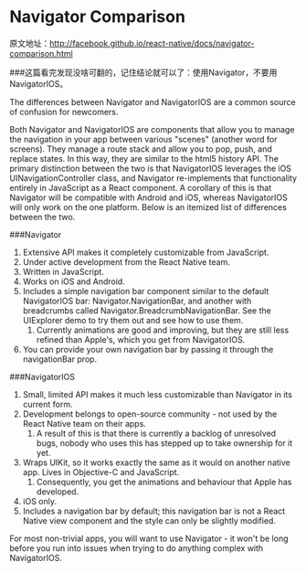 # Navigator Comparison 


原文地址：http://facebook.github.io/react-native/docs/navigator-comparison.html

###这篇看完发现没啥可翻的，记住结论就可以了：使用Navigator，不要用NavigatorIOS。

The differences between Navigator and NavigatorIOS are a common source of confusion for newcomers.

Both Navigator and NavigatorIOS are components that allow you to manage the navigation in your app between various "scenes" (another word for screens). They manage a route stack and allow you to pop, push, and replace states. In this way, they are similar to the html5 history API. The primary distinction between the two is that NavigatorIOS leverages the iOS UINavigationController class, and Navigator re-implements that functionality entirely in JavaScript as a React component. A corollary of this is that Navigator will be compatible with Android and iOS, whereas NavigatorIOS will only work on the one platform. Below is an itemized list of differences between the two.

###Navigator 
1. Extensive API makes it completely customizable from JavaScript.
1. Under active development from the React Native team.
1. Written in JavaScript.
1. Works on iOS and Android.
1. Includes a simple navigation bar component similar to the default NavigatorIOS bar: Navigator.NavigationBar, and another with breadcrumbs called Navigator.BreadcrumbNavigationBar. See the UIExplorer demo to try them out and see how to use them.
	1. Currently animations are good and improving, but they are still less refined than Apple's, which you get from NavigatorIOS.
1. You can provide your own navigation bar by passing it through the navigationBar prop.


###NavigatorIOS 

 

1. Small, limited API makes it much less customizable than Navigator in its current form.
1. Development belongs to open-source community - not used by the React Native team on their apps.
	1. A result of this is that there is currently a backlog of unresolved bugs, nobody who uses this has stepped up to take ownership for it yet.
1. Wraps UIKit, so it works exactly the same as it would on another native app. Lives in Objective-C and JavaScript.
	1. Consequently, you get the animations and behaviour that Apple has developed.
1. iOS only.
1. Includes a navigation bar by default; this navigation bar is not a React Native view component and the style can only be slightly modified.

For most non-trivial apps, you will want to use Navigator - it won't be long before you run into issues when trying to do anything complex with NavigatorIOS.

